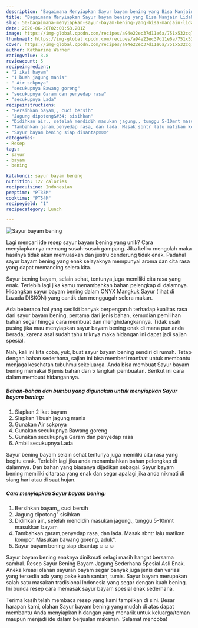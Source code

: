 ```yaml
---
description: "Bagaimana Menyiapkan Sayur bayam bening yang Bisa Manjain Lidah"
title: "Bagaimana Menyiapkan Sayur bayam bening yang Bisa Manjain Lidah"
slug: 50-bagaimana-menyiapkan-sayur-bayam-bening-yang-bisa-manjain-lidah
date: 2020-06-26T02:00:53.201Z
image: https://img-global.cpcdn.com/recipes/a94e22ec37d11e6a/751x532cq70/sayur-bayam-bening-foto-resep-utama.jpg
thumbnail: https://img-global.cpcdn.com/recipes/a94e22ec37d11e6a/751x532cq70/sayur-bayam-bening-foto-resep-utama.jpg
cover: https://img-global.cpcdn.com/recipes/a94e22ec37d11e6a/751x532cq70/sayur-bayam-bening-foto-resep-utama.jpg
author: Katharine Warner
ratingvalue: 3.8
reviewcount: 5
recipeingredient:
- "2 ikat bayam"
- "1 buah jagung manis"
- " Air sckpnya"
- "secukupnya Bawang goreng"
- "secukupnya Garam dan penyedap rasa"
- "secukupnya Lada"
recipeinstructions:
- "Bersihkan bayam,, cuci bersih"
- "Jagung dipotong&#34; sisihkan"
- "Didihkan air,, setelah mendidih masukan jagung,, tunggu 5-10mnt masukkan bayam"
- "Tambahkan garam,penyedap rasa, dan lada. Masak sbntr lalu matikan kompor. Masukan bawang goreng, aduk&#34;."
- "Sayur bayam bening siap disantap☺️☺️☺️"
categories:
- Resep
tags:
- sayur
- bayam
- bening

katakunci: sayur bayam bening 
nutrition: 127 calories
recipecuisine: Indonesian
preptime: "PT33M"
cooktime: "PT54M"
recipeyield: "1"
recipecategory: Lunch

---
```



![Sayur bayam bening](https://img-global.cpcdn.com/recipes/a94e22ec37d11e6a/751x532cq70/sayur-bayam-bening-foto-resep-utama.jpg)

Lagi mencari ide resep sayur bayam bening yang unik? Cara menyiapkannya memang susah-susah gampang. Jika keliru mengolah maka hasilnya tidak akan memuaskan dan justru cenderung tidak enak. Padahal sayur bayam bening yang enak selayaknya mempunyai aroma dan cita rasa yang dapat memancing selera kita.

Sayur bening bayam, selain sehat, tentunya juga memiliki cita rasa yang enak. Terlebih lagi jika kamu menambahkan bahan pelengkap di dalamnya. Hidangkan sayur bayam bening dalam ONYX Mangkuk Sayur (lihat di Lazada DISKON) yang cantik dan menggugah selera makan.

Ada beberapa hal yang sedikit banyak berpengaruh terhadap kualitas rasa dari sayur bayam bening, pertama dari jenis bahan, kemudian pemilihan bahan segar hingga cara membuat dan menghidangkannya. Tidak usah pusing jika mau menyiapkan sayur bayam bening enak di mana pun anda berada, karena asal sudah tahu triknya maka hidangan ini dapat jadi sajian spesial.


Nah, kali ini kita coba, yuk, buat sayur bayam bening sendiri di rumah. Tetap dengan bahan sederhana, sajian ini bisa memberi manfaat untuk membantu menjaga kesehatan tubuhmu sekeluarga. Anda bisa membuat Sayur bayam bening memakai 6 jenis bahan dan 5 langkah pembuatan. Berikut ini cara dalam membuat hidangannya.

<!--inarticleads1-->

##### Bahan-bahan dan bumbu yang digunakan untuk menyiapkan Sayur bayam bening:

1. Siapkan 2 ikat bayam
1. Siapkan 1 buah jagung manis
1. Gunakan  Air sckpnya
1. Gunakan secukupnya Bawang goreng
1. Gunakan secukupnya Garam dan penyedap rasa
1. Ambil secukupnya Lada


Sayur bening bayam selain sehat tentunya juga memiliki cita rasa yang begitu enak. Terlebih lagi jika anda menambahkan bahan pelengkap di dalamnya. Dan bahan yang biasanya dijadikan sebagai. Sayur bayam bening memiliki citarasa yang enak dan segar apalagi jika anda nikmati di siang hari atau di saat hujan. 

<!--inarticleads2-->

##### Cara menyiapkan Sayur bayam bening:

1. Bersihkan bayam,, cuci bersih
1. Jagung dipotong&#34; sisihkan
1. Didihkan air,, setelah mendidih masukan jagung,, tunggu 5-10mnt masukkan bayam
1. Tambahkan garam,penyedap rasa, dan lada. Masak sbntr lalu matikan kompor. Masukan bawang goreng, aduk&#34;.
1. Sayur bayam bening siap disantap☺️☺️☺️


Sayur bayam bening enaknya dinikmati selagi masih hangat bersama sambal. Resep Sayur Bening Bayam Jagung Sederhana Spesial Asli Enak. Aneka kreasi olahan sayuran bayam segar banyak juga jenis dan variasi yang tersedia ada yang pake kuah santan, tumis. Sayur bayam merupakan salah satu masakan tradisional Indonesia yang segar dengan kuah bening. Ini bunda resep cara memasak sayur bayam spesial enak sederhana. 

Terima kasih telah membaca resep yang kami tampilkan di sini. Besar harapan kami, olahan Sayur bayam bening yang mudah di atas dapat membantu Anda menyiapkan hidangan yang menarik untuk keluarga/teman maupun menjadi ide dalam berjualan makanan. Selamat mencoba!
